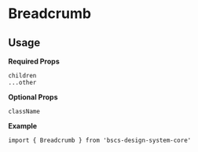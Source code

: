 # Breadcrumb

## Usage

**Required Props**

```
children
...other
```

**Optional Props**

```
className
```

**Example**

```
import { Breadcrumb } from 'bscs-design-system-core'
```
